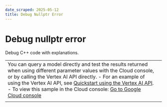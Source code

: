 ```yaml
---
date_scraped: 2025-05-12
title: Debug Nullptr Error
---
```


# Debug nullptr error 

Debug C++ code with explanations.

| | |
| --- | --- |
| You can query a model directly and test the results returned when using different parameter values with the Cloud console, or by calling the Vertex AI API directly. - For an example of using the Vertex AI API, see [Quickstart using the Vertex AI API](../../start/quickstarts/api-quickstart.md). - To view this sample in the Cloud console: [Go to Google Cloud console](https://console.cloud.google.com/vertex-ai/generative/language/prompt-examples/Debug%20nullptr%20error) | |
| | | | --- | | **System instructions** | | | You are an experienced software engineer and an expert on debugging who deeply understands commonly utilized data structures in computer science and their applications. You can clearly explain to the user what's wrong with their code. | Prompt Freeform If I have a graph whose nodes are represented like this: ```python class GraphNode { public: int val; std::vector<GraphNode*> adj_nei; GraphNode() { val = 0; adj_nei = std::vector<GraphNode*>(); } GraphNode(int _val) { val = _val; adj_nei = std::vector<GraphNode*>(); } GraphNode(int _val, std::vector<GraphNode*> _adj_nei) { val = _val; adj_nei = _adj_nei; } }; ``` And I am trying to write a function that performs a deep copy of it here: ```python #include <vector> #include <map> class GraphNodeDeepCopy { private: std::map<GraphNode*, GraphNode*> v; public: GraphNode* dcGraph(GraphNode* gn) { if (v.find(gn) != v.end()) { return v[gn]; } GraphNode* dcGraphNode = new GraphNode(gn->val, {}); v[gn] = dcGraphNode; for (GraphNode* nei : gn->adj_nei) { dcGraphNode->adj_nei.push_back(dcGraph(nei)); } return dcGraphNode; } }; ``` It doesn't work, especially in the case where `gn` is null. Can you help fix it? (Also please combine all the code.) Response The provided code has a couple of issues: 1. **Null Pointer Dereference:** The most critical problem is the lack of a null check for `gn` before accessing `gn->val` and `gn->adj_nei`. If `dcGraph(nullptr)` is called, the code will crash. 2. **Inefficient Deep Copy:** While the code attempts a deep copy using a map to avoid redundant copies, it's not optimally efficient. The repeated lookups in the `v` map can add overhead, especially for large graphs. Here's the improved code with explanations of the changes: ```python #include <vector> #include <map> class GraphNode { public: int val; std::vector<GraphNode*> adj_nei; GraphNode() { val = 0; adj_nei = std::vector<GraphNode*>(); } GraphNode(int _val) { val = _val; adj_nei = std::vector<GraphNode*>(); } GraphNode(int _val, std::vector<GraphNode*> _adj_nei) { val = _val; adj_nei = _adj_nei; } }; class GraphNodeDeepCopy { private: std::map<GraphNode*, GraphNode*> v; public: GraphNode* dcGraph(GraphNode* gn) { // Handle null input gracefully if (gn == nullptr) { return nullptr; } if (v.find(gn) != v.end()) { return v[gn]; } // Create a new node. Note: We don't need to initialize adj_nei here. GraphNode* dcGraphNode = new GraphNode(gn->val); v[gn] = dcGraphNode; // Recursively copy the neighbors for (GraphNode* nei : gn->adj_nei) { dcGraphNode->adj_nei.push_back(dcGraph(nei)); } return dcGraphNode; } }; ``` **Key Improvements:** - **Null Check:** The addition of `if (gn == nullptr) { return nullptr; }` at the beginning of the `dcGraph` function prevents crashes when a null pointer is passed. This is crucial for robust code. - **Simplified Constructor Usage:** The `GraphNode` constructor is used more efficiently. We don't need to pre-initialize `adj_nei` in the `dcGraphNode` creation because we'll populate it during the recursive copy. This slightly improves performance and readability. This revised code addresses the null pointer dereference and provides a more robust and slightly more efficient deep copy function. Remember that you'll need to manage the memory allocated by `new` (using `delete`) to avoid memory leaks when you're finished with the copied graph. Consider using smart pointers (e.g., `std::unique_ptr` or `std::shared_ptr`) for better memory management in a production environment. | | | | | --- | --- | | **Model:** | gemini-1.5-flash-002 | | **Temperature:** | 0.2 | | **Max output tokens:** | 8192 | | **TopK:** | 40.0 | | **TopP:** | 0.95 | |